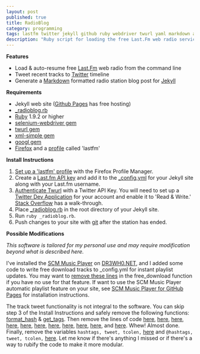 ```yaml
---
layout: post
published: true
title: RadioBlog
category: programming
tags: lastfm twitter jekyll github ruby webdriver twurl yaml markdown automation
description: "Ruby script for loading the free Last.Fm web radio service from the command line, tweeting recently listened tracks, and generating a Markdown formatted radio station blog post for a Jekyll site."
---
```


**Features**

* Load & auto-resume free [Last.Fm](http://last.fm) web radio from the command line
* Tweet recent tracks to [Twitter](http://twitter.com) timeline
* Generate a [Markdown](http://daringfireball.net/projects/markdown/) formatted radio station blog post for [Jekyll](http://jekyllrb.com/)

**Requirements**

* Jekyll web site ([Github Pages](http://pages.github.com/) has free hosting)
* [\_radioblog.rb](https://github.com/DR3WH0/RadioBlog/blob/master/_radioblog.rb)
* [Ruby](http://www.ruby-lang.org/en/) 1.9.2 or higher
* [selenium-webdriver gem](http://rubygems.org/gems/selenium-webdriver)
* [twurl gem](http://rubygems.org/gems/twurl)
* [xml-simple gem](http://rubygems.org/gems/xml-simple)
* [googl gem](http://rubygems.org/gems/googl)
* [Firefox](http://www.mozilla.org/en-US/firefox/new/) and a [profile](https://support.mozilla.org/en-US/kb/profiles-where-firefox-stores-user-data) called 'lastfm'

**Install Instructions**

1. [Set up a 'lastfm' profile](http://dr3wh0.github.io/2013/08/17/lastfm-autoresume-part-2/) with the Firefox Profile Manager.
2. Create a [Last.fm API key](http://www.last.fm/api/account/create) and add it to the [\_config.yml](https://github.com/DR3WH0/DR3WH0.github.io/blob/master/_config.yml#L90-92) for your Jekyll site along with your Last.fm username.
3. [Authenticate Twurl](http://rubydoc.info/gems/twurl/0.8.3/file/README) with a Twitter API Key. You will need to set up a [Twitter Dev Application](https://dev.twitter.com/) for your account and enable it to 'Read & Write.' [Stack Overflow](http://stackoverflow.com/questions/12916539/simplest-php-example-for-retrieving-user-timeline-with-twitter-api-version-1-1/15314662#15314662) has a walk-through.
4. Place [\_radioblog.rb](https://github.com/DR3WH0/RadioBlog/blob/master/_radioblog.rb) in the root directory of your Jekyll site.
5. Run `ruby _radioblog.rb`.
6. Push changes to your site with [git](http://dr3wh0.net/2013/08/25/git-reference) after the station has ended.

**Possible Modifications**

*This software is tailored for my personal use and may require modification beyond what is described here.*

I've installed the [SCM Music Player](http://scmplayer.net) on [DR3WH0.NET](https://github.com/DR3WH0/DR3WH0.github.io/tree/master/musicplayer), and I added some code to write free download tracks to \_config.yml for instant playlist updates. You may want to [remove these lines](https://github.com/DR3WH0/RadioBlog/blob/master/_radioblog.rb#L145-160) in the free_download function if you have no use for that feature. If want to use the SCM Music Player automatic playlist feature on your site, see [SCM Music Player for GitHub Pages](http://dr3wh0.net/2013/08/25/scm-music-player-for-github-pages) for installation instructions.

The track tweet functionality is not integral to the software. You can skip step 3 of the Install Instructions and safely remove the following functions: [format_hash](https://github.com/DR3WH0/RadioBlog/blob/master/_radioblog.rb#L43-50) & [get_tags](https://github.com/DR3WH0/RadioBlog/blob/master/_radioblog.rb#L52-107). Then remove the lines of code [here](https://github.com/DR3WH0/RadioBlog/blob/master/_radioblog.rb#122-143), [here](https://github.com/DR3WH0/RadioBlog/blob/master/_radioblog.rb#197-199), [here](https://github.com/DR3WH0/RadioBlog/blob/master/_radioblog.rb#205), [here](https://github.com/DR3WH0/RadioBlog/blob/master/_radioblog.rb#211), [here](https://github.com/DR3WH0/RadioBlog/blob/master/_radioblog.rb#235), [here](https://github.com/DR3WH0/RadioBlog/blob/master/_radioblog.rb#274), [here](https://github.com/DR3WH0/RadioBlog/blob/master/_radioblog.rb#277-280), [here](https://github.com/DR3WH0/RadioBlog/blob/master/_radioblog.rb#286-288), [here](https://github.com/DR3WH0/RadioBlog/blob/master/_radioblog.rb#291-329), [here](https://github.com/DR3WH0/RadioBlog/blob/master/_radioblog.rb#332), and [here](https://github.com/DR3WH0/RadioBlog/blob/master/_radioblog.rb#355). Whew! Almost done. Finally, remove the variables `hashtags, tweet, tcolen,` [here](https://github.com/DR3WH0/RadioBlog/blob/master/_radioblog.rb#109) and `@hashtags, tweet, tcolen,` [here](https://github.com/DR3WH0/RadioBlog/blob/master/_radioblog.rb#340).
Let me know if there's anything I missed or if there's a way to rubify the code to make it more modular.
